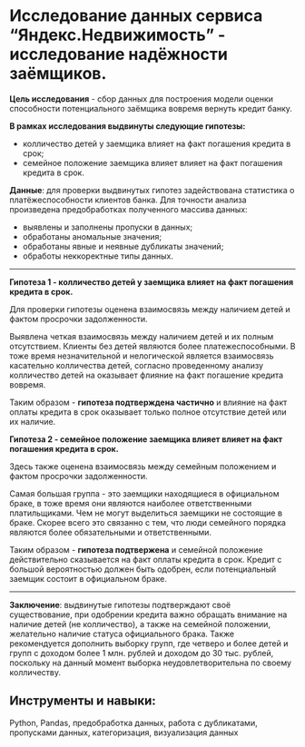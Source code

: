 # Исследование данных сервиса “Яндекс.Недвижимость” - исследование надёжности заёмщиков.
**Цель исследования** - сбор данных для построения модели оценки способности потенциального заёмщика вовремя вернуть кредит банку.

**В рамках исследования выдвинуты следующие гипотезы:**
- колличество детей у заемщика влияет на факт погашения кредита в срок;
- семейное положение заемщика влияет влияет на факт погашения кредита в срок.

**Данные**: для проверки выдвинутых гипотез задействована статистика о платёжеспособности клиентов банка. Для точности анализа произведена предобработках полученного массива данных:
- выявлены и заполнены пропуски в данных;
- обработаны аномальные значения;
- обработаны явные и неявные дубликаты значений;
- обработы неккоректные типы данных.
---
**Гипотеза 1 - колличество детей у заемщика влияет на факт погашения кредита в срок.**

Для проверки гипотезы оценена взаимосвязь между наличием детей и фактом просрочки задолженности.

Выявлена четкая взаимосвязь между наличием детей и их полным отсутствием. Клиенты без детей являются более платежеспособными. В тоже время незначительной и нелогической является взаимосвязь касательно колличества детей, согласно проведенному анализу колличество детей на оказывает флияние на факт погашение кредита вовремя.

Таким образом - **гипотеза подтверждена частично** и влияние на факт оплаты кредита в срок оказывает только полное отсутствие детей или их наличие. 

**Гипотеза 2 - семейное положение заемщика влияет влияет на факт погашения кредита в срок.**

Здесь также оценена взаимосвязь между семейным положением и фактом просрочки задолженности.

Самая большая группа - это заемщики находящиеся в официальном браке, в тоже время они являются наиболее ответственными платильщиками. Чем не могут выделиться заемщики не состоящие в браке. Скорее всего это связанно с тем, что люди семейного порядка являются более обязательными и ответственными. 

Таким образом - **гипотеза подтвержена** и семейной положение действительно сказывается на факт оплаты кредита в срок. Кредит с большой вероятностью должен быть одобрен, если потенциальный заемщик состоит в официальном браке. 

---
**Заключение**: выдвинутые гипотезы подтверждают своё существование, при одобрении кредита важно обращать внимание на наличие детей (не колличество), а также на семейной положении, желательно наличие статуса официального брака. Также рекомендуется дополнить выборку  групп, где четверо и более детей и групп с доходом более 1 млн. рублей и доходом до 30 тыс. рублей, поскольку на данный момент выборка неудовлетворительна по своему колличеству.  

## Инструменты и навыки:
Python, Pandas, предобработка данных, работа с дубликатами, пропусками данных, категоризация, визуализация данных
